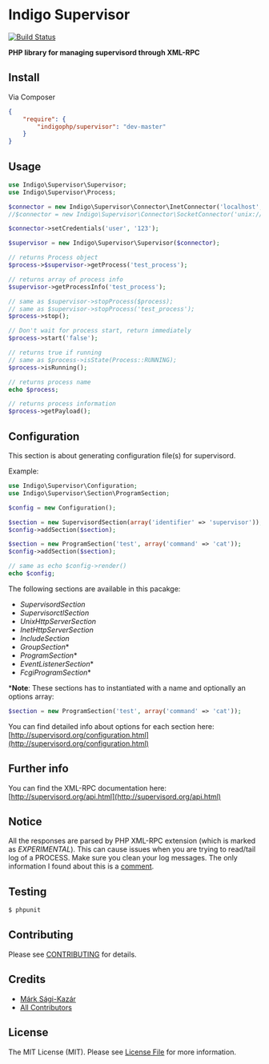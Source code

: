# Indigo Supervisor

[![Build Status](https://travis-ci.org/indigophp/supervisor.png?branch=develop)](https://travis-ci.org/indigophp/supervisor)

**PHP library for managing supervisord through XML-RPC**


## Install

Via Composer

``` json
{
    "require": {
        "indigophp/supervisor": "dev-master"
    }
}
```


## Usage

``` php
use Indigo\Supervisor\Supervisor;
use Indigo\Supervisor\Process;

$connector = new Indigo\Supervisor\Connector\InetConnector('localhost', 9001);
//$connector = new Indigo\Supervisor\Connector\SocketConnector('unix:///var/run/supervisor.lock');

$connector->setCredentials('user', '123');

$supervisor = new Indigo\Supervisor\Supervisor($connector);

// returns Process object
$process->$supervisor->getProcess('test_process');

// returns array of process info
$supervisor->getProcessInfo('test_process');

// same as $supervisor->stopProcess($process);
// same as $supervisor->stopProcess('test_process');
$process->stop();

// Don't wait for process start, return immediately
$process->start('false');

// returns true if running
// same as $process->isState(Process::RUNNING);
$process->isRunning();

// returns process name
echo $process;

// returns process information
$process->getPayload();
```


## Configuration

This section is about generating configuration file(s) for supervisord.

Example:

``` php
use Indigo\Supervisor\Configuration;
use Indigo\Supervisor\Section\ProgramSection;

$config = new Configuration();

$section = new SupervisordSection(array('identifier' => 'supervisor'));
$config->addSection($section);

$section = new ProgramSection('test', array('command' => 'cat'));
$config->addSection($section);

// same as echo $config->render()
echo $config;
```

The following sections are available in this pacakge:

* *SupervisordSection*
* *SupervisorctlSection*
* *UnixHttpServerSection*
* *InetHttpServerSection*
* *IncludeSection*
* *GroupSection**
* *ProgramSection**
* *EventListenerSection**
* *FcgiProgramSection**


***Note**: These sections has to instantiated with a name and optionally an options array:
```php
$section = new ProgramSection('test', array('command' => 'cat'));
```

You can find detailed info about options for each section here:
[http://supervisord.org/configuration.html](http://supervisord.org/configuration.html)


## Further info

You can find the XML-RPC documentation here:
[http://supervisord.org/api.html](http://supervisord.org/api.html)


## Notice

All the responses are parsed by PHP XML-RPC extension (which is marked as *EXPERIMENTAL*). This can cause issues when you are trying to read/tail log of a PROCESS. Make sure you clean your log messages. The only information I found about this is a [comment](http://www.php.net/function.xmlrpc-decode#44213).


## Testing

``` bash
$ phpunit
```


## Contributing

Please see [CONTRIBUTING](https://github.com/indigophp/supervisor/blob/develop/CONTRIBUTING.md) for details.


## Credits

- [Márk Sági-Kazár](https://github.com/sagikazarmark)
- [All Contributors](https://github.com/indigophp/supervisor/contributors)


## License

The MIT License (MIT). Please see [License File](https://github.com/indigophp/supervisor/blob/develop/LICENSE) for more information.